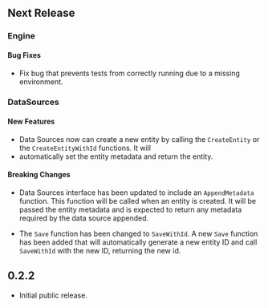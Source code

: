 ## Next Release

### Engine

#### Bug Fixes
* Fix bug that prevents tests from correctly running due to a missing environment.

### DataSources
#### New Features
* Data Sources now can create a new entity by calling the `CreateEntity` or the `CreateEntityWithId` functions. It will 
* automatically set the entity metadata and return the entity.

#### Breaking Changes
* Data Sources interface has been updated to include an `AppendMetadata` function. This function will be called when
  an entity is created. It will be passed the entity metadata and is expected to return any metadata required by the 
  data source appended.


* The `Save` function has been changed to `SaveWithId`. A new `Save` function has been added that will automatically
  generate a new entity ID and call `SaveWithId` with the new ID, returning the new id.

## 0.2.2
* Initial public release.